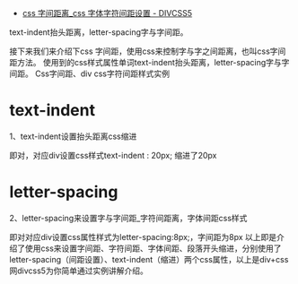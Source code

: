 

* [css 字间距离_css 字体字符间距设置 - DIVCSS5 ](http://www.divcss5.com/rumen/r75.shtml)


text-indent抬头距离，letter-spacing字与字间距。

接下来我们来介绍下css 字间距，使用css来控制字与字之间距离，也叫css字间距方法。
使用到的css样式属性单词text-indent抬头距离，letter-spacing字与字间距。
Css字间距、div css字符间距样式实例

# text-indent

1、text-indent设置抬头距离css缩进

即对，对应div设置css样式text-indent : 20px; 缩进了20px

# letter-spacing

2、letter-spacing来设置字与字间距_字符间距离，字体间距css样式

即对对应div设置css属性样式为letter-spacing:8px;，字间距为8px
以上即是介绍了使用css来设置字间距、字符间距、字体间距、段落开头缩进，分别使用了letter-spacing（间距设置）、text-indent（缩进）两个css属性，以上是div+css网divcss5为你简单通过实例讲解介绍。